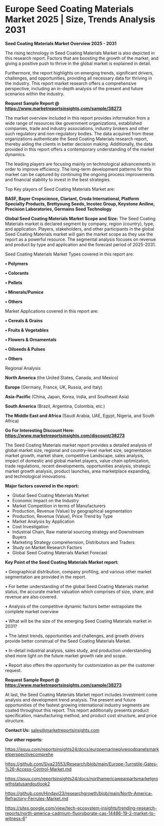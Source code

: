 # Europe Seed Coating Materials Market 2025 | Size, Trends Analysis 2031

<Strong> Seed Coating Materials Market Overview 2025 - 2031</strong>

The rising technology in Seed Coating Materials Market is also depicted in this research report. Factors that are boosting the growth of the market, and giving a positive push to thrive in the global market is explained in detail.

Furthermore, the report highlights on emerging trends, significant drivers, challenges, and opportunities, providing all necessary data for thriving in the industry. This report market research offers a comprehensive perspective, including an in-depth analysis of the present and future scenarios within the industry.

<strong>Request Sample Report @ <a href=https://www.marketreportsinsights.com/sample/38273>https://www.marketreportsinsights.com/sample/38273</a></strong>

The market overview included in this report provides information from a wide range of resources like government organizations, established companies, trade and industry associations, industry brokers and other such regulatory and non-regulatory bodies. The data acquired from these organizations authenticate the Seed Coating Materials research report, thereby aiding the clients in better decision making. Additionally, the data provided in this report offers a contemporary understanding of the market dynamics.

The leading players are focusing mainly on technological advancements in order to improve efficiency. The long-term development patterns for this market can be captured by continuing the ongoing process improvements and financial stability to invest in the best strategies.

Top Key players of Seed Coating Materials Market are:

<strong>BASF, Bayer Cropscience, Clariant, Croda International, Platform Specialty Products, Brettyoung Seeds, Incotec Group, Keystone Aniline, Precision Laboratories, Germains Seed Technology</strong>

<strong><b>Global Seed Coating Materials Market Scope and Size:</b></strong>
The Seed Coating Materials market is declared segment by company, region (country), type, and application. Players, stakeholders, and other participants in the global Seed Coating Materials market will gain the market scope as they use the report as a powerful resource. The segmental analysis focuses on revenue and product by type and application and the forecast period of 2025-2031.

Seed Coating Materials Market Types covered in this report are:

<strong>•  Polymers

•  Colorants

•  Pellets

•  Minerals/Pumice

•  Others</strong>

Market Applications covered in this report are:

<strong>•  Cereals & Grains

•  Fruits & Vegetables

•  Flowers & Ornamentals

•  Oilseeds & Pulses

•  Others</strong> 

Regional Analysis

<strong>North America</strong> (the United States, Canada, and Mexico)

<strong>Europe</strong> (Germany, France, UK, Russia, and Italy)

<strong>Asia-Pacific</strong> (China, Japan, Korea, India, and Southeast Asia)

<strong>South America</strong> (Brazil, Argentina, Colombia, etc.)

<strong>The Middle East and Africa</strong> (Saudi Arabia, UAE, Egypt, Nigeria, and South Africa)

<strong>Go For Interesting Discount Here: <a href=https://www.marketreportsinsights.com/discount/38273>https://www.marketreportsinsights.com/discount/38273</a></strong>

The Seed Coating Materials market report provides a detailed analysis of global market size, regional and country-level market size, segmentation market growth, market share, competitive Landscape, sales analysis, impact of domestic and global market players, value chain optimization, trade regulations, recent developments, opportunities analysis, strategic market growth analysis, product launches, area marketplace expanding, and technological innovations.

<strong><b>Major factors covered in the report:</b></strong>
<ul>
  <li>Global Seed Coating Materials Market </li>
  <li>Economic Impact on the Industry</li>
  <li>Market Competition in terms of Manufacturers</li>
  <li>Production, Revenue (Value) by geographical segmentation</li>
  <li>Production, Revenue (Value), Price Trend by Type</li>
  <li>Market Analysis by Application</li>
  <li>Cost Investigation</li>
  <li>Industrial Chain, Raw material sourcing strategy and Downstream Buyers</li>
  <li>Marketing Strategy comprehension, Distributors and Traders</li>
  <li>Study on Market Research Factors</li>
  <li>Global Seed Coating Materials Market Forecast</li>
</ul>

<strong><b>Key Point of the Seed Coating Materials Market report:</b></strong>

• Geographical distribution, company profiling, and various other market segmentation are provided in the report.

• For better understanding of the global Seed Coating Materials market status, the accurate market valuation which comprises of size, share, and revenue are also covered.

• Analysis of the competitive dynamic factors better extrapolate the complete market overview

• What will be the size of the emerging Seed Coating Materials market in 2031?

• The latest trends, opportunities and challenges, and growth drivers provide better construal of the Seed Coating Materials Market.

• In-detail industrial analysis, sales study, and production understanding shed more light on the future market growth rate and scope.

• Report also offers the opportunity for customization as per the customer request.

<strong>Request Sample Report @ <a href=https://www.marketreportsinsights.com/sample/38273>https://www.marketreportsinsights.com/sample/38273</a></strong>

At last, the Seed Coating Materials Market report includes investment come analysis and development trend analysis. The present and future opportunities of the fastest growing international industry segments are coated throughout this report. This report additionally presents product specification, manufacturing method, and product cost structure, and price structure.

<strong>Contact Us:</strong>
sales@marketreportsinsights.com

<strong>Our other reports:</strong>

<a href=https://issuu.com/reportsinsights24/docs/europemarineplywoodpanelsmarketperspectivecomprehe>https://issuu.com/reportsinsights24/docs/europemarineplywoodpanelsmarketperspectivecomprehe</a>

<a href=https://github.com/Siya23553/Research/blob/main/Europe-Turnstile-Gates-%26-Access-Control-Market.md>https://github.com/Siya23553/Research/blob/main/Europe-Turnstile-Gates-%26-Access-Control-Market.md</a>

<a href=https://issuu.com/reportsinsights24/docs/northamericawearpartsmarketgrowthstatusandoutlook2>https://issuu.com/reportsinsights24/docs/northamericawearpartsmarketgrowthstatusandoutlook2</a>

<a href=https://github.com/Hindavi23/researchgrowth/blob/main/North-America-Refractory-Ferrules-Market.md>https://github.com/Hindavi23/researchgrowth/blob/main/North-America-Refractory-Ferrules-Market.md</a>

<a href=https://sites.google.com/view/tech-ecosystem-insights/trending-research-reports/north-america-cadmium-fluoroborate-cas-14486-19-2-market-to-witness-6>https://sites.google.com/view/tech-ecosystem-insights/trending-research-reports/north-america-cadmium-fluoroborate-cas-14486-19-2-market-to-witness-6</a>"
